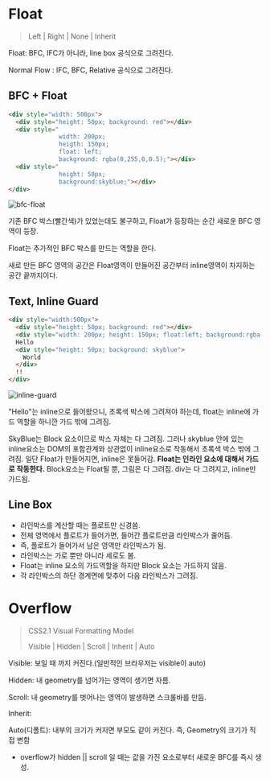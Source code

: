 # Float

> Left | Right | None | Inherit

Float: BFC, IFC가 아니라, line box 공식으로 그려진다.

Normal Flow : IFC, BFC, Relative 공식으로 그려진다.



## BFC + Float

```html
<div style="width: 500px">
  <div style="height: 50px; background: red"></div>
  <div style="
              width: 200px; 
              heigth: 150px; 
              float: left; 
              background: rgba(0,255,0,0.5);"></div>
  <div style="
              height: 50px; 
              background:skyblue;"></div>
</div>
```

![bfc-float](/Users/dongwoolee/Documents/Dev/codeSquad/codeSpitz-CssRendering/dongdong/bfc-float.png)



기존 BFC 박스(빨간색)가 있었는데도 불구하고, Float가 등장하는 순간 새로운 BFC 영역이 등장.

Float는 추가적인 BFC 박스를 만드는 역할을 한다.

새로 만든 BFC 영역의 공간은 Float영역이 만들어진 공간부터 inline영역이 차지하는 공간 끝까지이다.





## Text, Inline Guard

```html
<div style="width:500px">
  <div style="height: 50px; background: red"></div>
  <div style="width: 200px; height: 150px; float:left; background:rgba(0,255,0,0.5)"></div>
  Hello
  <div style="height: 50px; background: skyblue">
    World
  </div>
  !!
</div>
```

![inline-guard](/Users/dongwoolee/Documents/Dev/codeSquad/codeSpitz-CssRendering/dongdong/inline-guard.png)

"Hello"는 inline으로 들어왔으니, 초록색 박스에 그려져야 하는데, float는 inline에 가드 역할을 하니깐 가드 밖에 그려짐.

SkyBlue는 Block 요소이므로 박스 자체는 다 그려짐. 그러나 skyblue 안에 있는 inline요소는 DOM의 포함관계와 상관없이 inline요소로 작동해서 초록색 박스 밖에 그려짐. 일단 Float가 만들어지면, inline은 못들어감. **Float는 인라인 요소에 대해서 가드로 작동한다.** Block요소는 Float될 뿐, 그림은 다 그려짐. div는 다 그려지고, inline만 가드됨.



## Line Box

- 라인박스를 계산할 때는 플로트만 신경씀.
- 전체 영역에서 플로트가 들어가면, 들어간 플로트만큼 라인박스가 줄어듬. 
- 즉, 플로트가 들어가서 남은 영역만 라인박스가 됨.
- 라인박스는 가로 뿐만 아니라 세로도 봄.
- Float는 inline 요소의 가드역할을 하지만 Block 요소는 가드하지 않음.
- 각 라인박스의 하단 경계면에 맞추어 다음 라인박스가 그려짐.



# Overflow

> CSS2.1 Visual Formatting Model
>
> Visible | Hidden | Scroll | Inherit | Auto

Visible: 보일 때 까지 커진다.(일반적인 브라우저는 visible이 auto)

Hidden: 내 geometry를 넘어가는 영역이 생기면 자름.

Scroll: 내 geometry를 벗어나는 영역이 발생하면 스크롤바를 만듬.

Inherit:

Auto(디폴트): 내부의 크기가 커지면 부모도 같이 커진다. 즉, Geometry의 크기가 직접 변함

* overflow가 hidden || scroll 일 때는 값을 가진 요소로부터 새로운 BFC를 즉시 생성. 

  
